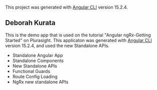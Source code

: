 This project was generated with [Angular CLI](https://github.com/angular/angular-cli) version 15.2.4.

## Deborah Kurata

This is the demo app that is used on the tutorial "Angular ngRx-Getting Started" on Plurasight.
This applicaton was generated with [Angular CLI](https://github.com/angular/angular-cli) version 15.2.4, and used the new Standalone APIs.

- Standalone Angular App
- Standalone Components
- New Standalone APIs
- Functional Guards
- Route Config Loading
- NgRx new standalone APIs
